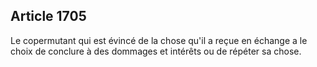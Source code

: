 Article 1705
----
Le copermutant qui est évincé de la chose qu'il a reçue en échange a le choix de
conclure à des dommages et intérêts ou de répéter sa chose.
